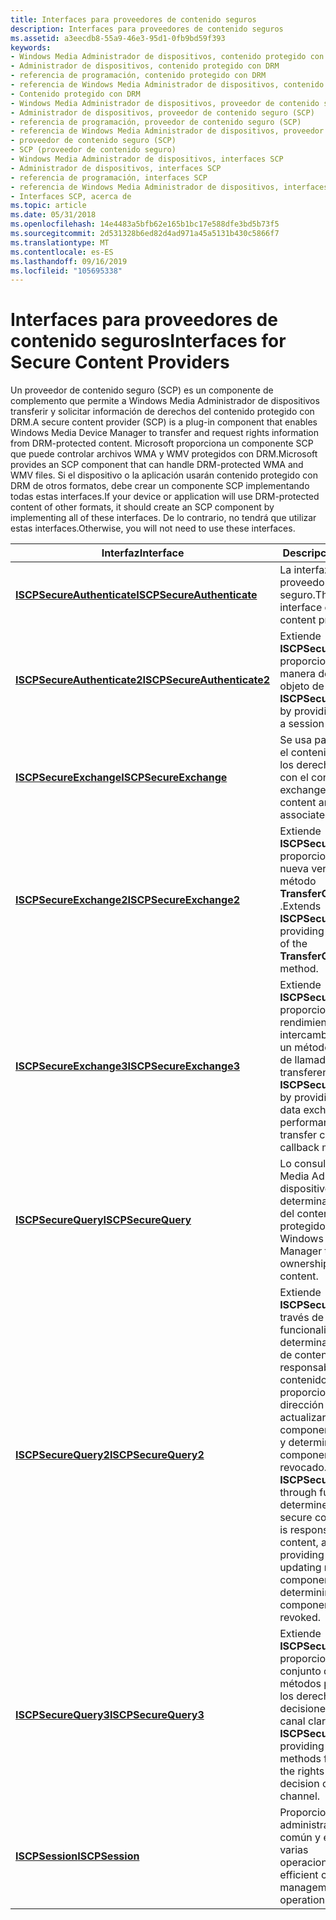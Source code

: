 ```yaml
---
title: Interfaces para proveedores de contenido seguros
description: Interfaces para proveedores de contenido seguros
ms.assetid: a3eecdb8-55a9-46e3-95d1-0fb9bd59f393
keywords:
- Windows Media Administrador de dispositivos, contenido protegido con DRM
- Administrador de dispositivos, contenido protegido con DRM
- referencia de programación, contenido protegido con DRM
- referencia de Windows Media Administrador de dispositivos, contenido protegido con DRM
- Contenido protegido con DRM
- Windows Media Administrador de dispositivos, proveedor de contenido seguro (SCP)
- Administrador de dispositivos, proveedor de contenido seguro (SCP)
- referencia de programación, proveedor de contenido seguro (SCP)
- referencia de Windows Media Administrador de dispositivos, proveedor de contenido seguro (SCP)
- proveedor de contenido seguro (SCP)
- SCP (proveedor de contenido seguro)
- Windows Media Administrador de dispositivos, interfaces SCP
- Administrador de dispositivos, interfaces SCP
- referencia de programación, interfaces SCP
- referencia de Windows Media Administrador de dispositivos, interfaces SCP
- Interfaces SCP, acerca de
ms.topic: article
ms.date: 05/31/2018
ms.openlocfilehash: 14e4483a5bfb62e165b1bc17e588dfe3bd5b73f5
ms.sourcegitcommit: 2d531328b6ed82d4ad971a45a5131b430c5866f7
ms.translationtype: MT
ms.contentlocale: es-ES
ms.lasthandoff: 09/16/2019
ms.locfileid: "105695338"
---
```

# <a name="interfaces-for-secure-content-providers"></a><span data-ttu-id="a8e47-119">Interfaces para proveedores de contenido seguros</span><span class="sxs-lookup"><span data-stu-id="a8e47-119">Interfaces for Secure Content Providers</span></span>

<span data-ttu-id="a8e47-120">Un proveedor de contenido seguro (SCP) es un componente de complemento que permite a Windows Media Administrador de dispositivos transferir y solicitar información de derechos del contenido protegido con DRM.</span><span class="sxs-lookup"><span data-stu-id="a8e47-120">A secure content provider (SCP) is a plug-in component that enables Windows Media Device Manager to transfer and request rights information from DRM-protected content.</span></span> <span data-ttu-id="a8e47-121">Microsoft proporciona un componente SCP que puede controlar archivos WMA y WMV protegidos con DRM.</span><span class="sxs-lookup"><span data-stu-id="a8e47-121">Microsoft provides an SCP component that can handle DRM-protected WMA and WMV files.</span></span> <span data-ttu-id="a8e47-122">Si el dispositivo o la aplicación usarán contenido protegido con DRM de otros formatos, debe crear un componente SCP implementando todas estas interfaces.</span><span class="sxs-lookup"><span data-stu-id="a8e47-122">If your device or application will use DRM-protected content of other formats, it should create an SCP component by implementing all of these interfaces.</span></span> <span data-ttu-id="a8e47-123">De lo contrario, no tendrá que utilizar estas interfaces.</span><span class="sxs-lookup"><span data-stu-id="a8e47-123">Otherwise, you will not need to use these interfaces.</span></span>



| <span data-ttu-id="a8e47-124">Interfaz</span><span class="sxs-lookup"><span data-stu-id="a8e47-124">Interface</span></span>                                                  | <span data-ttu-id="a8e47-125">Descripción</span><span class="sxs-lookup"><span data-stu-id="a8e47-125">Description</span></span>                                                                                                                                                                                                                                          |
|------------------------------------------------------------|------------------------------------------------------------------------------------------------------------------------------------------------------------------------------------------------------------------------------------------------------|
| [<span data-ttu-id="a8e47-126">**ISCPSecureAuthenticate**</span><span class="sxs-lookup"><span data-stu-id="a8e47-126">**ISCPSecureAuthenticate**</span></span>](/windows/desktop/api/mswmdm/nn-mswmdm-iscpsecureauthenticate)   | <span data-ttu-id="a8e47-127">La interfaz principal del proveedor de contenido seguro.</span><span class="sxs-lookup"><span data-stu-id="a8e47-127">The primary interface of the secure content provider.</span></span>                                                                                                                                                                                                |
| [<span data-ttu-id="a8e47-128">**ISCPSecureAuthenticate2**</span><span class="sxs-lookup"><span data-stu-id="a8e47-128">**ISCPSecureAuthenticate2**</span></span>](/windows/desktop/api/mswmdm/nn-mswmdm-iscpsecureauthenticate2) | <span data-ttu-id="a8e47-129">Extiende **ISCPSecureAuthenticate** proporcionando una manera de obtener un objeto de sesión.</span><span class="sxs-lookup"><span data-stu-id="a8e47-129">Extends **ISCPSecureAuthenticate** by providing a way to get a session object.</span></span>                                                                                                                                                                       |
| [<span data-ttu-id="a8e47-130">**ISCPSecureExchange**</span><span class="sxs-lookup"><span data-stu-id="a8e47-130">**ISCPSecureExchange**</span></span>](/windows/desktop/api/mswmdm/nn-mswmdm-iscpsecureexchange)           | <span data-ttu-id="a8e47-131">Se usa para intercambiar el contenido protegido y los derechos asociados con el contenido.</span><span class="sxs-lookup"><span data-stu-id="a8e47-131">Used to exchange secured content and rights associated with content.</span></span>                                                                                                                                                                                 |
| [<span data-ttu-id="a8e47-132">**ISCPSecureExchange2**</span><span class="sxs-lookup"><span data-stu-id="a8e47-132">**ISCPSecureExchange2**</span></span>](/windows/desktop/api/mswmdm/nn-mswmdm-iscpsecureexchange2)         | <span data-ttu-id="a8e47-133">Extiende **ISCPSecureExchange** proporcionando una nueva versión del método **TransferContainerData** .</span><span class="sxs-lookup"><span data-stu-id="a8e47-133">Extends **ISCPSecureExchange** by providing a new version of the **TransferContainerData** method.</span></span>                                                                                                                                                   |
| [<span data-ttu-id="a8e47-134">**ISCPSecureExchange3**</span><span class="sxs-lookup"><span data-stu-id="a8e47-134">**ISCPSecureExchange3**</span></span>](/windows/desktop/api/mswmdm/nn-mswmdm-iscpsecureexchange3)         | <span data-ttu-id="a8e47-135">Extiende **ISCPSecureExchange2** proporcionando un mejor rendimiento de intercambio de datos y un método de devolución de llamada completo de transferencia.</span><span class="sxs-lookup"><span data-stu-id="a8e47-135">Extends **ISCPSecureExchange2** by providing improved data exchange performance, and a transfer complete callback method.</span></span>                                                                                                                            |
| [<span data-ttu-id="a8e47-136">**ISCPSecureQuery**</span><span class="sxs-lookup"><span data-stu-id="a8e47-136">**ISCPSecureQuery**</span></span>](/windows/desktop/api/mswmdm/nn-mswmdm-iscpsecurequery)                 | <span data-ttu-id="a8e47-137">Lo consulta Windows Media Administrador de dispositivos para determinar la propiedad del contenido protegido.</span><span class="sxs-lookup"><span data-stu-id="a8e47-137">Queried by Windows Media Device Manager to determine ownership of secured content.</span></span>                                                                                                                                                                   |
| [<span data-ttu-id="a8e47-138">**ISCPSecureQuery2**</span><span class="sxs-lookup"><span data-stu-id="a8e47-138">**ISCPSecureQuery2**</span></span>](/windows/desktop/api/mswmdm/nn-mswmdm-iscpsecurequery2)               | <span data-ttu-id="a8e47-139">Extiende **ISCPSecureQuery** a través de la funcionalidad que determina si el proveedor de contenido seguro es responsable del contenido y, en tal caso, proporciona una dirección URL para actualizar los componentes revocados y determinar qué componentes se han revocado.</span><span class="sxs-lookup"><span data-stu-id="a8e47-139">Extends **ISCPSecureQuery** through functionality that determines whether the secure content provider is responsible for the content, and if so, providing a URL for updating revoked components and determining which components have been revoked.</span></span> |
| [<span data-ttu-id="a8e47-140">**ISCPSecureQuery3**</span><span class="sxs-lookup"><span data-stu-id="a8e47-140">**ISCPSecureQuery3**</span></span>](/windows/desktop/api/mswmdm/nn-mswmdm-iscpsecurequery3)               | <span data-ttu-id="a8e47-141">Extiende **ISCPSecureQuery2** proporcionando un conjunto de nuevos métodos para recuperar los derechos y tomar decisiones sobre un canal claro.</span><span class="sxs-lookup"><span data-stu-id="a8e47-141">Extends **ISCPSecureQuery2** by providing a set of new methods for retrieving the rights and making decision on a clear channel.</span></span>                                                                                                                     |
| [<span data-ttu-id="a8e47-142">**ISCPSession**</span><span class="sxs-lookup"><span data-stu-id="a8e47-142">**ISCPSession**</span></span>](/windows/desktop/api/mswmdm/nn-mswmdm-iscpsession)                         | <span data-ttu-id="a8e47-143">Proporciona una administración de Estado común y eficaz para varias operaciones.</span><span class="sxs-lookup"><span data-stu-id="a8e47-143">Provides efficient common state management for multiple operations.</span></span>                                                                                                                                                                                  |



 

 

 




